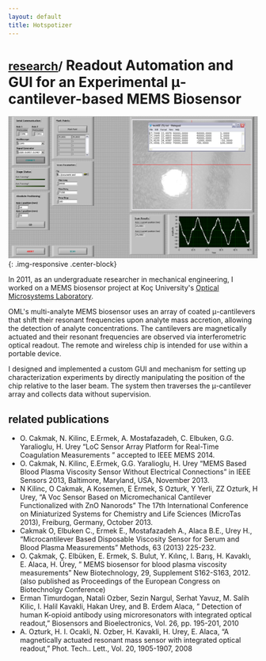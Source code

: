 ```yaml
---
layout: default
title: Hotspotizer
---
```


# <small>[research](/research)/</small> Readout Automation and GUI for an Experimental μ-cantilever-based MEMS Biosensor

![MEMS Biosensor Readout Automation UI](img/biosensor.png){: .img-responsive .center-block}

In 2011, as an undergraduate researcher in mechanical engineering, I worked on a MEMS biosensor project at Koç University's [Optical Microsystems Laboratory](http://mems.ku.edu.tr/).

OML's multi-analyte MEMS biosensor uses an array of coated μ-cantilevers that shift their resonant frequencies upon analyte mass accretion, allowing the detection of analyte concentrations. The cantilevers are magnetically actuated and their resonant frequencies are observed via interferometric optical readout. The remote and wireless chip is intended for use within a portable device.

I designed and implemented a custom GUI and mechanism for setting up characterization experiments by directly manipulating the position of the chip relative to the laser beam. The system then traverses the μ-cantilever array and collects data without supervision.

## related publications

- O. Cakmak, N. Kilinc, E.Ermek, A. Mostafazadeh, C. Elbuken, G.G. Yaralioglu, H. Urey “LoC Sensor Array Platform for Real-Time Coagulation Measurements ” accepted to IEEE MEMS 2014.
- O. Cakmak, N. Kilinc, E.Ermek, G.G. Yaralioglu, H. Urey “MEMS Based Blood Plasma Viscosity Sensor Without Electrical Connections” in IEEE Sensors 2013, Baltimore, Maryland, USA, November 2013.
- N Kilinc, O Cakmak, A Kosemen, E Ermek, S Ozturk, Y Yerli, ZZ Ozturk, H Urey, “A Voc Sensor Based on Micromechanical Cantilever Functionalized with ZnO Nanorods” The 17th International Conference on Miniaturized Systems for Chemistry and Life Sciences (MicroTas 2013), Freiburg, Germany, October 2013.
- Cakmak O, Elbuken C., Ermek E., Mostafazadeh A., Alaca B.E., Urey H., “Microcantilever Based Disposable Viscosity Sensor for Serum and Blood Plasma Measurements” Methods, 63 (2013) 225-232.
- O. Çakmak, Ç. Elbüken, E. Ermek, S. Bulut, Y. Kılınç, I. Barış, H. Kavaklı, E. Alaca, H. Ürey, ” MEMS biosensor for blood plasma viscosity measurements” New Biotechnology, 29, Supplement S162-S163, 2012. (also published as Proceedings of the European Congress on Biotechnolgy Conference)
- Erman Timurdogan, Natali Ozber, Sezin Nargul, Serhat Yavuz, M. Salih Kilic, I. Halil Kavakli, Hakan Urey, and B. Erdem Alaca, ” Detection of human K-opioid antibody using microresonators with integrated optical readout,” Biosensors and Bioelectronics, Vol. 26, pp. 195-201, 2010
- A. Ozturk, H. I. Ocakli, N. Ozber, H. Kavakli, H. Urey, E. Alaca, “A magnetically actuated resonant mass sensor with integrated optical readout,” Phot. Tech.. Lett., Vol. 20, 1905-1907, 2008
